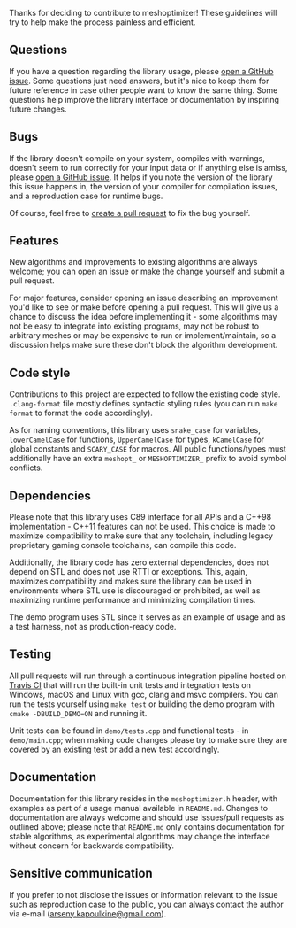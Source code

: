 Thanks for deciding to contribute to meshoptimizer! These guidelines will try to help make the process painless and efficient.

## Questions

If you have a question regarding the library usage, please [open a GitHub issue](https://github.com/zeux/meshoptimizer/issues/new).
Some questions just need answers, but it's nice to keep them for future reference in case other people want to know the same thing.
Some questions help improve the library interface or documentation by inspiring future changes.

## Bugs

If the library doesn't compile on your system, compiles with warnings, doesn't seem to run correctly for your input data or if anything else is amiss, please [open a GitHub issue](https://github.com/zeux/meshoptimizer/issues/new).
It helps if you note the version of the library this issue happens in, the version of your compiler for compilation issues, and a reproduction case for runtime bugs.

Of course, feel free to [create a pull request](https://help.github.com/articles/about-pull-requests/) to fix the bug yourself.

## Features

New algorithms and improvements to existing algorithms are always welcome; you can open an issue or make the change yourself and submit a pull request.

For major features, consider opening an issue describing an improvement you'd like to see or make before opening a pull request.
This will give us a chance to discuss the idea before implementing it - some algorithms may not be easy to integrate into existing programs, may not be robust to arbitrary meshes or may be expensive to run or implement/maintain, so a discussion helps make sure these don't block the algorithm development.

## Code style

Contributions to this project are expected to follow the existing code style.
`.clang-format` file mostly defines syntactic styling rules (you can run `make format` to format the code accordingly).

As for naming conventions, this library uses `snake_case` for variables, `lowerCamelCase` for functions, `UpperCamelCase` for types, `kCamelCase` for global constants and `SCARY_CASE` for macros. All public functions/types must additionally have an extra `meshopt_` or `MESHOPTIMIZER_` prefix to avoid symbol conflicts.

## Dependencies

Please note that this library uses C89 interface for all APIs and a C++98 implementation - C++11 features can not be used.
This choice is made to maximize compatibility to make sure that any toolchain, including legacy proprietary gaming console toolchains, can compile this code.

Additionally, the library code has zero external dependencies, does not depend on STL and does not use RTTI or exceptions.
This, again, maximizes compatibility and makes sure the library can be used in environments where STL use is discouraged or prohibited, as well as maximizing runtime performance and minimizing compilation times.

The demo program uses STL since it serves as an example of usage and as a test harness, not as production-ready code.

## Testing

All pull requests will run through a continuous integration pipeline hosted on [Travis CI](https://travis-ci.org/zeux/meshoptimizer) that will run the built-in unit tests and integration tests on Windows, macOS and Linux with gcc, clang and msvc compilers.
You can run the tests yourself using `make test` or building the demo program with `cmake -DBUILD_DEMO=ON` and running it.

Unit tests can be found in `demo/tests.cpp` and functional tests - in `demo/main.cpp`; when making code changes please try to make sure they are covered by an existing test or add a new test accordingly.

## Documentation

Documentation for this library resides in the `meshoptimizer.h` header, with examples as part of a usage manual available in `README.md`.
Changes to documentation are always welcome and should use issues/pull requests as outlined above; please note that `README.md` only contains documentation for stable algorithms, as experimental algorithms may change the interface without concern for backwards compatibility.

## Sensitive communication

If you prefer to not disclose the issues or information relevant to the issue such as reproduction case to the public, you can always contact the author via e-mail (arseny.kapoulkine@gmail.com).

